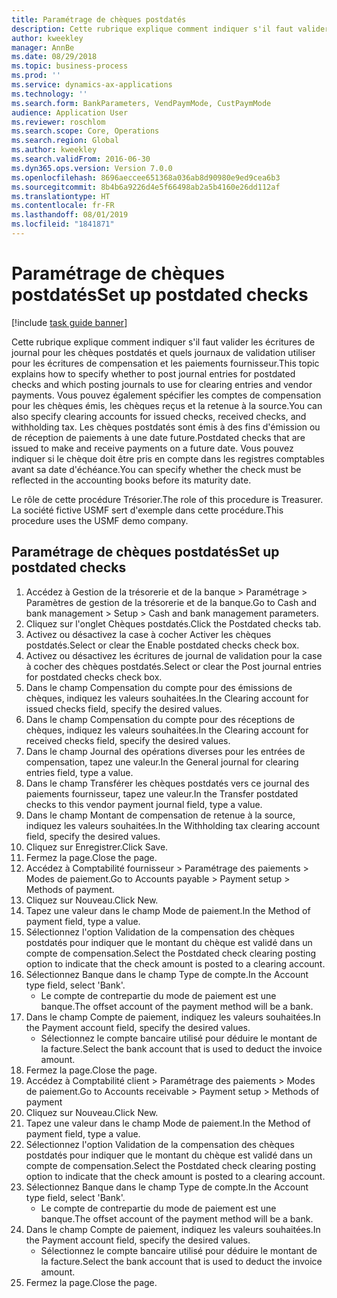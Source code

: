 ```yaml
---
title: Paramétrage de chèques postdatés
description: Cette rubrique explique comment indiquer s'il faut valider les écritures de journal pour les chèques postdatés et quels journaux de validation utiliser pour les écritures de compensation et les paiements fournisseur.
author: kweekley
manager: AnnBe
ms.date: 08/29/2018
ms.topic: business-process
ms.prod: ''
ms.service: dynamics-ax-applications
ms.technology: ''
ms.search.form: BankParameters, VendPaymMode, CustPaymMode
audience: Application User
ms.reviewer: roschlom
ms.search.scope: Core, Operations
ms.search.region: Global
ms.author: kweekley
ms.search.validFrom: 2016-06-30
ms.dyn365.ops.version: Version 7.0.0
ms.openlocfilehash: 8696aeccee651368a036ab8d90980e9ed9cea6b3
ms.sourcegitcommit: 8b4b6a9226d4e5f66498ab2a5b4160e26dd112af
ms.translationtype: HT
ms.contentlocale: fr-FR
ms.lasthandoff: 08/01/2019
ms.locfileid: "1841871"
---
```

# <a name="set-up-postdated-checks"></a><span data-ttu-id="4aec4-103">Paramétrage de chèques postdatés</span><span class="sxs-lookup"><span data-stu-id="4aec4-103">Set up postdated checks</span></span>

[!include [task guide banner](../../includes/task-guide-banner.md)]

<span data-ttu-id="4aec4-104">Cette rubrique explique comment indiquer s'il faut valider les écritures de journal pour les chèques postdatés et quels journaux de validation utiliser pour les écritures de compensation et les paiements fournisseur.</span><span class="sxs-lookup"><span data-stu-id="4aec4-104">This topic explains how to specify whether to post journal entries for postdated checks and which posting journals to use for clearing entries and vendor payments.</span></span> <span data-ttu-id="4aec4-105">Vous pouvez également spécifier les comptes de compensation pour les chèques émis, les chèques reçus et la retenue à la source.</span><span class="sxs-lookup"><span data-stu-id="4aec4-105">You can also specify clearing accounts for issued checks, received checks, and withholding tax.</span></span> <span data-ttu-id="4aec4-106">Les chèques postdatés sont émis à des fins d'émission ou de réception de paiements à une date future.</span><span class="sxs-lookup"><span data-stu-id="4aec4-106">Postdated checks that are issued to make and receive payments on a future date.</span></span> <span data-ttu-id="4aec4-107">Vous pouvez indiquer si le chèque doit être pris en compte dans les registres comptables avant sa date d'échéance.</span><span class="sxs-lookup"><span data-stu-id="4aec4-107">You can specify whether the check must be reflected in the accounting books before its maturity date.</span></span>



<span data-ttu-id="4aec4-108">Le rôle de cette procédure Trésorier.</span><span class="sxs-lookup"><span data-stu-id="4aec4-108">The role of this procedure is Treasurer.</span></span> <span data-ttu-id="4aec4-109">La société fictive USMF sert d'exemple dans cette procédure.</span><span class="sxs-lookup"><span data-stu-id="4aec4-109">This procedure uses the USMF demo company.</span></span>


## <a name="set-up-postdated-checks"></a><span data-ttu-id="4aec4-110">Paramétrage de chèques postdatés</span><span class="sxs-lookup"><span data-stu-id="4aec4-110">Set up postdated checks</span></span>
1. <span data-ttu-id="4aec4-111">Accédez à Gestion de la trésorerie et de la banque > Paramétrage > Paramètres de gestion de la trésorerie et de la banque.</span><span class="sxs-lookup"><span data-stu-id="4aec4-111">Go to Cash and bank management > Setup > Cash and bank management parameters.</span></span>
2. <span data-ttu-id="4aec4-112">Cliquez sur l'onglet Chèques postdatés.</span><span class="sxs-lookup"><span data-stu-id="4aec4-112">Click the Postdated checks tab.</span></span>
3. <span data-ttu-id="4aec4-113">Activez ou désactivez la case à cocher Activer les chèques postdatés.</span><span class="sxs-lookup"><span data-stu-id="4aec4-113">Select or clear the Enable postdated checks check box.</span></span>
4. <span data-ttu-id="4aec4-114">Activez ou désactivez les écritures de journal de validation pour la case à cocher des chèques postdatés.</span><span class="sxs-lookup"><span data-stu-id="4aec4-114">Select or clear the Post journal entries for postdated checks check box.</span></span>
5. <span data-ttu-id="4aec4-115">Dans le champ Compensation du compte pour des émissions de chèques, indiquez les valeurs souhaitées.</span><span class="sxs-lookup"><span data-stu-id="4aec4-115">In the Clearing account for issued checks field, specify the desired values.</span></span>
6. <span data-ttu-id="4aec4-116">Dans le champ Compensation du compte pour des réceptions de chèques, indiquez les valeurs souhaitées.</span><span class="sxs-lookup"><span data-stu-id="4aec4-116">In the Clearing account for received checks field, specify the desired values.</span></span>
7. <span data-ttu-id="4aec4-117">Dans le champ Journal des opérations diverses pour les entrées de compensation, tapez une valeur.</span><span class="sxs-lookup"><span data-stu-id="4aec4-117">In the General journal for clearing entries field, type a value.</span></span>
8. <span data-ttu-id="4aec4-118">Dans le champ Transférer les chèques postdatés vers ce journal des paiements fournisseur, tapez une valeur.</span><span class="sxs-lookup"><span data-stu-id="4aec4-118">In the Transfer postdated checks to this vendor payment journal field, type a value.</span></span>
9. <span data-ttu-id="4aec4-119">Dans le champ Montant de compensation de retenue à la source, indiquez les valeurs souhaitées.</span><span class="sxs-lookup"><span data-stu-id="4aec4-119">In the Withholding tax clearing account field, specify the desired values.</span></span>
10. <span data-ttu-id="4aec4-120">Cliquez sur Enregistrer.</span><span class="sxs-lookup"><span data-stu-id="4aec4-120">Click Save.</span></span>
11. <span data-ttu-id="4aec4-121">Fermez la page.</span><span class="sxs-lookup"><span data-stu-id="4aec4-121">Close the page.</span></span>
12. <span data-ttu-id="4aec4-122">Accédez à Comptabilité fournisseur > Paramétrage des paiements > Modes de paiement.</span><span class="sxs-lookup"><span data-stu-id="4aec4-122">Go to Accounts payable > Payment setup > Methods of payment.</span></span>
13. <span data-ttu-id="4aec4-123">Cliquez sur Nouveau.</span><span class="sxs-lookup"><span data-stu-id="4aec4-123">Click New.</span></span>
14. <span data-ttu-id="4aec4-124">Tapez une valeur dans le champ Mode de paiement.</span><span class="sxs-lookup"><span data-stu-id="4aec4-124">In the Method of payment field, type a value.</span></span>
15. <span data-ttu-id="4aec4-125">Sélectionnez l'option Validation de la compensation des chèques postdatés pour indiquer que le montant du chèque est validé dans un compte de compensation.</span><span class="sxs-lookup"><span data-stu-id="4aec4-125">Select the Postdated check clearing posting option to indicate that the check amount is posted to a clearing account.</span></span>
16. <span data-ttu-id="4aec4-126">Sélectionnez Banque dans le champ Type de compte.</span><span class="sxs-lookup"><span data-stu-id="4aec4-126">In the Account type field, select 'Bank'.</span></span>
    * <span data-ttu-id="4aec4-127">Le compte de contrepartie du mode de paiement est une banque.</span><span class="sxs-lookup"><span data-stu-id="4aec4-127">The offset account of the payment method will be a bank.</span></span>  
17. <span data-ttu-id="4aec4-128">Dans le champ Compte de paiement, indiquez les valeurs souhaitées.</span><span class="sxs-lookup"><span data-stu-id="4aec4-128">In the Payment account field, specify the desired values.</span></span>
    * <span data-ttu-id="4aec4-129">Sélectionnez le compte bancaire utilisé pour déduire le montant de la facture.</span><span class="sxs-lookup"><span data-stu-id="4aec4-129">Select the bank account that is used to deduct the invoice amount.</span></span>  
18. <span data-ttu-id="4aec4-130">Fermez la page.</span><span class="sxs-lookup"><span data-stu-id="4aec4-130">Close the page.</span></span>
19. <span data-ttu-id="4aec4-131">Accédez à Comptabilité client > Paramétrage des paiements > Modes de paiement.</span><span class="sxs-lookup"><span data-stu-id="4aec4-131">Go to Accounts receivable > Payment setup > Methods of payment</span></span>
20. <span data-ttu-id="4aec4-132">Cliquez sur Nouveau.</span><span class="sxs-lookup"><span data-stu-id="4aec4-132">Click New.</span></span>
21. <span data-ttu-id="4aec4-133">Tapez une valeur dans le champ Mode de paiement.</span><span class="sxs-lookup"><span data-stu-id="4aec4-133">In the Method of payment field, type a value.</span></span>
22. <span data-ttu-id="4aec4-134">Sélectionnez l'option Validation de la compensation des chèques postdatés pour indiquer que le montant du chèque est validé dans un compte de compensation.</span><span class="sxs-lookup"><span data-stu-id="4aec4-134">Select the Postdated check clearing posting option to indicate that the check amount is posted to a clearing account.</span></span>
23. <span data-ttu-id="4aec4-135">Sélectionnez Banque dans le champ Type de compte.</span><span class="sxs-lookup"><span data-stu-id="4aec4-135">In the Account type field, select 'Bank'.</span></span>
    * <span data-ttu-id="4aec4-136">Le compte de contrepartie du mode de paiement est une banque.</span><span class="sxs-lookup"><span data-stu-id="4aec4-136">The offset account of the payment method will be a bank.</span></span>  
24. <span data-ttu-id="4aec4-137">Dans le champ Compte de paiement, indiquez les valeurs souhaitées.</span><span class="sxs-lookup"><span data-stu-id="4aec4-137">In the Payment account field, specify the desired values.</span></span>
    * <span data-ttu-id="4aec4-138">Sélectionnez le compte bancaire utilisé pour déduire le montant de la facture.</span><span class="sxs-lookup"><span data-stu-id="4aec4-138">Select the bank account that is used to deduct the invoice amount.</span></span>  
25. <span data-ttu-id="4aec4-139">Fermez la page.</span><span class="sxs-lookup"><span data-stu-id="4aec4-139">Close the page.</span></span>

